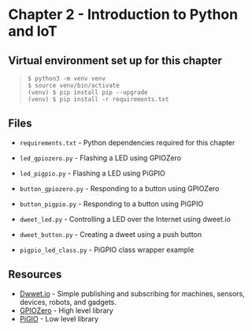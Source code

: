 # Chapter 2 - Introduction to Python and IoT

## Virtual environment set up for this chapter<br>
> `$ python3 -m venv venv`<br>
> `$ source venv/bin/activate`<br>
> `(venv) $ pip install pip --upgrade`<br>
> `(venv) $ pip install -r requirements.txt` 

## Files

* `requirements.txt` - Python dependencies required for this chapter

* `led_gpiozero.py` - Flashing a LED using GPIOZero

* `led_pigpio.py` - Flashing a LED using PiGPIO

* `button_gpiozero.py` - Responding to a button using GPIOZero

* `button_pigpio.py` - Responding to a button using PiGPIO

* `dweet_led.py` - Controlling a LED over the Internet using dweet.io

* `dweet_button.py` - Creating a dweet using a push button

* `pigpio_led_class.py` - PiGPIO class wrapper example

## Resources
* [Dwwet.io](http://dweet.io/) - Simple publishing and subscribing for machines, sensors, devices, robots, and gadgets.
* [GPIOZero](https://gpiozero.readthedocs.io/en/stable/) - High level library
* [PiGIO](http://abyz.me.uk/rpi/pigpio/python.html) - Low level library
